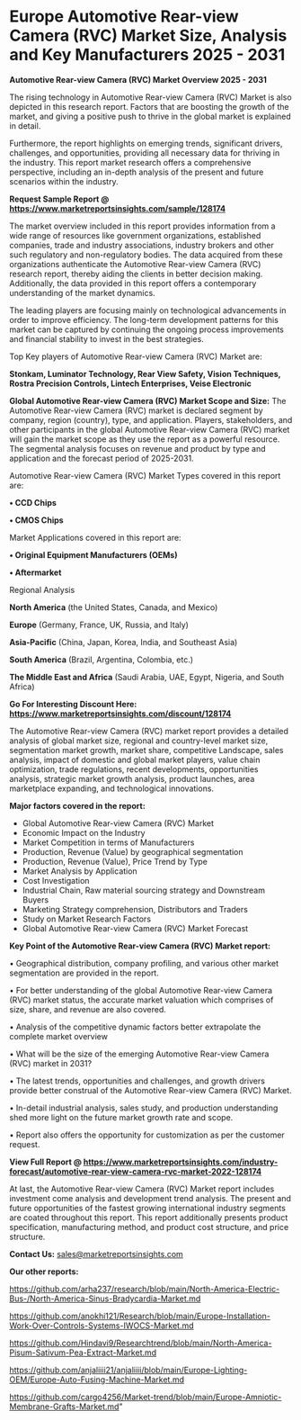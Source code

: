 # Europe Automotive Rear-view Camera (RVC) Market Size, Analysis and Key Manufacturers 2025 - 2031

<Strong> Automotive Rear-view Camera (RVC) Market Overview 2025 - 2031</strong>

The rising technology in Automotive Rear-view Camera (RVC) Market is also depicted in this research report. Factors that are boosting the growth of the market, and giving a positive push to thrive in the global market is explained in detail.

Furthermore, the report highlights on emerging trends, significant drivers, challenges, and opportunities, providing all necessary data for thriving in the industry. This report market research offers a comprehensive perspective, including an in-depth analysis of the present and future scenarios within the industry.

<strong>Request Sample Report @ <a href=https://www.marketreportsinsights.com/sample/128174>https://www.marketreportsinsights.com/sample/128174</a></strong>

The market overview included in this report provides information from a wide range of resources like government organizations, established companies, trade and industry associations, industry brokers and other such regulatory and non-regulatory bodies. The data acquired from these organizations authenticate the Automotive Rear-view Camera (RVC) research report, thereby aiding the clients in better decision making. Additionally, the data provided in this report offers a contemporary understanding of the market dynamics.

The leading players are focusing mainly on technological advancements in order to improve efficiency. The long-term development patterns for this market can be captured by continuing the ongoing process improvements and financial stability to invest in the best strategies.

Top Key players of Automotive Rear-view Camera (RVC) Market are:

<strong>Stonkam, Luminator Technology, Rear View Safety, Vision Techniques, Rostra Precision Controls, Lintech Enterprises, Veise Electronic</strong>

<strong><b>Global Automotive Rear-view Camera (RVC) Market Scope and Size:</b></strong>
The Automotive Rear-view Camera (RVC) market is declared segment by company, region (country), type, and application. Players, stakeholders, and other participants in the global Automotive Rear-view Camera (RVC) market will gain the market scope as they use the report as a powerful resource. The segmental analysis focuses on revenue and product by type and application and the forecast period of 2025-2031.

Automotive Rear-view Camera (RVC) Market Types covered in this report are:

<strong>• CCD Chips

• CMOS Chips</strong>

Market Applications covered in this report are:

<strong>• Original Equipment Manufacturers (OEMs)

• Aftermarket</strong> 

Regional Analysis

<strong>North America</strong> (the United States, Canada, and Mexico)

<strong>Europe</strong> (Germany, France, UK, Russia, and Italy)

<strong>Asia-Pacific</strong> (China, Japan, Korea, India, and Southeast Asia)

<strong>South America</strong> (Brazil, Argentina, Colombia, etc.)

<strong>The Middle East and Africa</strong> (Saudi Arabia, UAE, Egypt, Nigeria, and South Africa)

<strong>Go For Interesting Discount Here: <a href=https://www.marketreportsinsights.com/discount/128174>https://www.marketreportsinsights.com/discount/128174</a></strong>

The Automotive Rear-view Camera (RVC) market report provides a detailed analysis of global market size, regional and country-level market size, segmentation market growth, market share, competitive Landscape, sales analysis, impact of domestic and global market players, value chain optimization, trade regulations, recent developments, opportunities analysis, strategic market growth analysis, product launches, area marketplace expanding, and technological innovations.

<strong><b>Major factors covered in the report:</b></strong>
<ul>
  <li>Global Automotive Rear-view Camera (RVC) Market </li>
  <li>Economic Impact on the Industry</li>
  <li>Market Competition in terms of Manufacturers</li>
  <li>Production, Revenue (Value) by geographical segmentation</li>
  <li>Production, Revenue (Value), Price Trend by Type</li>
  <li>Market Analysis by Application</li>
  <li>Cost Investigation</li>
  <li>Industrial Chain, Raw material sourcing strategy and Downstream Buyers</li>
  <li>Marketing Strategy comprehension, Distributors and Traders</li>
  <li>Study on Market Research Factors</li>
  <li>Global Automotive Rear-view Camera (RVC) Market Forecast</li>
</ul>

<strong><b>Key Point of the Automotive Rear-view Camera (RVC) Market report:</b></strong>

• Geographical distribution, company profiling, and various other market segmentation are provided in the report.

• For better understanding of the global Automotive Rear-view Camera (RVC) market status, the accurate market valuation which comprises of size, share, and revenue are also covered.

• Analysis of the competitive dynamic factors better extrapolate the complete market overview

• What will be the size of the emerging Automotive Rear-view Camera (RVC) market in 2031?

• The latest trends, opportunities and challenges, and growth drivers provide better construal of the Automotive Rear-view Camera (RVC) Market.

• In-detail industrial analysis, sales study, and production understanding shed more light on the future market growth rate and scope.

• Report also offers the opportunity for customization as per the customer request.

<strong><b>View Full Report @ <a href=https://www.marketreportsinsights.com/industry-forecast/automotive-rear-view-camera-rvc-market-2022-128174>https://www.marketreportsinsights.com/industry-forecast/automotive-rear-view-camera-rvc-market-2022-128174</a></b></strong>


At last, the Automotive Rear-view Camera (RVC) Market report includes investment come analysis and development trend analysis. The present and future opportunities of the fastest growing international industry segments are coated throughout this report. This report additionally presents product specification, manufacturing method, and product cost structure, and price structure.

<strong>Contact Us:</strong>
sales@marketreportsinsights.com

<strong>Our other reports:</strong>

<a href=https://github.com/arha237/research/blob/main/North-America-Electric-Bus-/North-America-Sinus-Bradycardia-Market.md>https://github.com/arha237/research/blob/main/North-America-Electric-Bus-/North-America-Sinus-Bradycardia-Market.md</a>

<a href=https://github.com/anokhi121/Research/blob/main/Europe-Installation-Work-Over-Controls-Systems-IWOCS-Market.md>https://github.com/anokhi121/Research/blob/main/Europe-Installation-Work-Over-Controls-Systems-IWOCS-Market.md</a>

<a href=https://github.com/Hindavi9/Researchtrend/blob/main/North-America-Pisum-Sativum-Pea-Extract-Market.md>https://github.com/Hindavi9/Researchtrend/blob/main/North-America-Pisum-Sativum-Pea-Extract-Market.md</a>

<a href=https://github.com/anjaliiii21/anjaliiii/blob/main/Europe-Lighting-OEM/Europe-Auto-Fusing-Machine-Market.md>https://github.com/anjaliiii21/anjaliiii/blob/main/Europe-Lighting-OEM/Europe-Auto-Fusing-Machine-Market.md</a>

<a href=https://github.com/cargo4256/Market-trend/blob/main/Europe-Amniotic-Membrane-Grafts-Market.md>https://github.com/cargo4256/Market-trend/blob/main/Europe-Amniotic-Membrane-Grafts-Market.md</a>"
